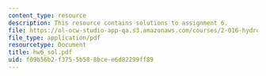 ```yaml
---
content_type: resource
description: This resource contains solutions to assignment 6.
file: https://ol-ocw-studio-app-qa.s3.amazonaws.com/courses/2-016-hydrodynamics-13-012-fall-2005/f09b56b2f3755b588bcee6d82299ff89_hw6_sol.pdf
file_type: application/pdf
resourcetype: Document
title: hw6_sol.pdf
uid: f09b56b2-f375-5b58-8bce-e6d82299ff89
---
```

